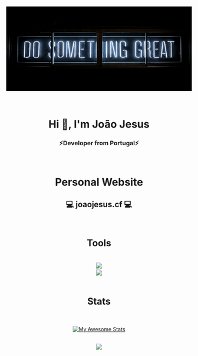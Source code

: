 [![MasterHead](1.jpg)](https://github.com/JoaoJesus1337/)

<br>
<h1 align="center">Hi 👋, I'm João Jesus</h1>
<h3 align="center">⚡️Developer from Portugal⚡️</h3>
<br>
<h1 align="center">Personal Website</h1>
<h2 align="center">💻 joaojesus.cf 💻</h2>
<br>
<h2 align="center" style="font-size:25px">Tools</h2>
<br>
<div align="center">
    <img src="https://skillicons.dev/icons?i=html,css,javascript,bootstrap,mysql,php,java" />
    <br>
    <img src="https://skillicons.dev/icons?i=vscode,visualstudio,androidstudio,ps,linux,github,stackoverflow" />
</div>
<br>
<h2 align="center" style="font-size:25px">Stats</h2>
<br>
<div align="center">

[![My Awesome Stats](https://awesome-github-stats.azurewebsites.net/user-stats/JoaoJesus1337?cardType=github&theme=tokyonight)](https://git.io/awesome-stats-card)

<br>

<img width="450px" src="https://github-readme-stats.vercel.app/api/top-langs/?username=JoaoJesus1337&layout=compact&theme=radical" />

</div>
